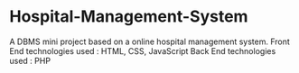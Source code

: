 # Hospital-Management-System
A DBMS mini project based on a online hospital management system. 
Front End technologies used : HTML, CSS, JavaScript
Back End technologies used : PHP
